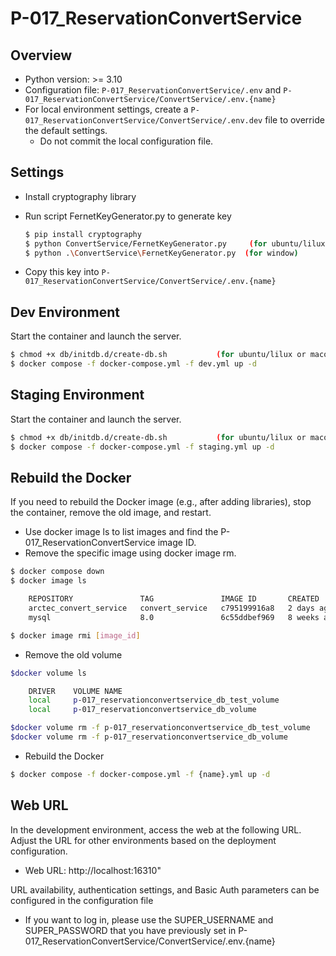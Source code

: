 # P-017_ReservationConvertService


## Overview

- Python version: >= 3.10
- Configuration file: `P-017_ReservationConvertService/.env` and `P-017_ReservationConvertService/ConvertService/.env.{name}` 
- For local environment settings, create a `P-017_ReservationConvertService/ConvertService/.env.dev` file to override the default settings.
  - Do not commit the local configuration file.

## Settings
- Install cryptography library
- Run script FernetKeyGenerator.py to generate key 
    ```bash
    $ pip install cryptography
    $ python ConvertService/FernetKeyGenerator.py     (for ubuntu/lilux or macos)
    $ python .\ConvertService\FernetKeyGenerator.py  (for window)
    ```

- Copy this key into `P-017_ReservationConvertService/ConvertService/.env.{name}`


## Dev Environment

Start the container and launch the server.

```bash
$ chmod +x db/initdb.d/create-db.sh           (for ubuntu/lilux or macos)
$ docker compose -f docker-compose.yml -f dev.yml up -d
```

## Staging Environment

Start the container and launch the server.

```bash
$ chmod +x db/initdb.d/create-db.sh           (for ubuntu/lilux or macos)
$ docker compose -f docker-compose.yml -f staging.yml up -d
```

## Rebuild the Docker

If you need to rebuild the Docker image (e.g., after adding libraries), stop the container, remove the old image, and restart.

  - Use docker image ls to list images and find the P-017_ReservationConvertService image ID.
  - Remove the specific image using docker image rm.
```bash
$ docker compose down
$ docker image ls

    REPOSITORY               TAG               IMAGE ID       CREATED       SIZE
    arctec_convert_service   convert_service   c795199916a8   2 days ago    421MB
    mysql                    8.0               6c55ddbef969   8 weeks ago   591MB

$ docker image rmi [image_id]
```
- Remove the old volume
```bash
$docker volume ls

    DRIVER    VOLUME NAME
    local     p-017_reservationconvertservice_db_test_volume
    local     p-017_reservationconvertservice_db_volume

$docker volume rm -f p-017_reservationconvertservice_db_test_volume 
$docker volume rm -f p-017_reservationconvertservice_db_volume
```
- Rebuild the Docker
```bash
$ docker compose -f docker-compose.yml -f {name}.yml up -d
```


## Web URL
In the development environment, access the web at the following URL. Adjust the URL for other environments based on the deployment configuration.
- Web URL: http://localhost:16310"

URL availability, authentication settings, and Basic Auth parameters can be configured in the configuration file
- If you want to log in, please use the SUPER_USERNAME and SUPER_PASSWORD that you have previously set in P-017_ReservationConvertService/ConvertService/.env.{name}